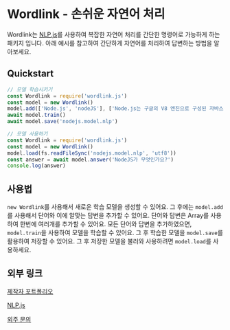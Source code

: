 # Wordlink - 손쉬운 자연어 처리
Wordlink는 [NLP.js](https://github.com/axa-group/nlp.js/)를 사용하여 복잡한 자연어 처리를 간단한 명령어로 가능하게 하는 패키지 입니다. 아래 예시를 참고하여 간단하게 자연어를 처리하여 답변하는 방법을 알아보세요.
## Quickstart
```js
// 모델 학습시키기
const Wordlink = require('wordlink.js')
const model = new Wordlink()
model.add(['Node.js', 'nodeJS'], ['Node.js는 구글의 V8 엔진으로 구성된 자바스크립트 런타임 입니다.'])
await model.train()
await model.save('nodejs.model.nlp')
```
```js
// 모델 사용하기
const Wordlink = require('wordlink.js')
const model = new Wordlink()
model.load(fs.readFileSync('nodejs.model.nlp', 'utf8'))
const answer = await model.answer('NodeJS가 무엇인가요?')
console.log(answer)
```

## 사용법
`new Wordlink`를 사용해서 새로운 학습 모델을 생성할 수 있어요. 그 후에는 `model.add`를 사용해서 단어와 이에 알맞는 답변을 추가할 수 있어요. 단어와 답변은 Array를 사용하여 한번에 여러개를 추가할 수 있어요. 모든 단어와 답변을 추가하였으면, `model.train`을 사용하여 모델을 학습할 수 있어요. 그 후 학습한 모델을 `model.save`를 활용하여 저장할 수 있어요. 그 후 저장한 모델을 불러와 사용하려면 `model.load`를 사용하세요.

## 외부 링크
[제작자 포트폴리오](https://sh9351.github.io)

[NLP.js](https://github.com/axa-group/nlp.js/)

[외주 문의](https://sh9351.github.io/outsource)